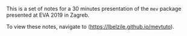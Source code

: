 This is a set of notes for a 30 minutes presentation of the `mev` package presented
at EVA 2019 in Zagreb.

To view these notes, navigate to (https://lbelzile.github.io/mevtuto).
